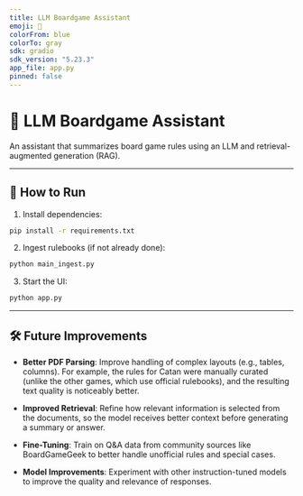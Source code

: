 ```yaml
---
title: LLM Boardgame Assistant
emoji: 🎲
colorFrom: blue
colorTo: gray
sdk: gradio
sdk_version: "5.23.3"
app_file: app.py
pinned: false
---
```


# 🧠 LLM Boardgame Assistant

An assistant that summarizes board game rules using an LLM and retrieval-augmented generation (RAG).


---

## 🚀 How to Run

1. Install dependencies:

```bash
pip install -r requirements.txt
```

2. Ingest rulebooks (if not already done):
```bash
python main_ingest.py
```

3. Start the UI:
```bash
python app.py
```

---

## 🛠️ Future Improvements

- **Better PDF Parsing**: Improve handling of complex layouts (e.g., tables, columns). For example, the rules for Catan were manually curated (unlike the other games, which use official rulebooks), and the resulting text quality is noticeably better.

- **Improved Retrieval**: Refine how relevant information is selected from the documents, so the model receives better context before generating a summary or answer.

- **Fine-Tuning**: Train on Q&A data from community sources like BoardGameGeek to better handle unofficial rules and special cases.

- **Model Improvements**: Experiment with other instruction-tuned models to improve the quality and relevance of responses.

